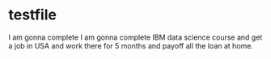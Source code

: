 # testfile
I am gonna complete I am gonna complete IBM data science course and get a job in USA and work there for 5 months and payoff all the loan at home.
